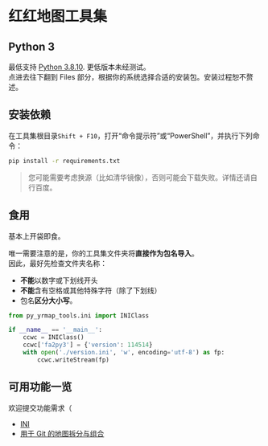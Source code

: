 # 红红地图工具集

## Python 3

最低支持 [Python 3.8.10](https://www.python.org/downloads/release/python-3810/). 更低版本未经测试。  
点进去往下翻到 Files 部分，根据你的系统选择合适的安装包。安装过程恕不赘述。

## 安装依赖
在工具集根目录`Shift + F10`，打开“命令提示符”或“PowerShell”，并执行下列命令：
```cmd
pip install -r requirements.txt
```

> 您可能需要考虑换源（比如清华镜像），否则可能会下载失败。详情还请自行百度。

## 食用

基本上开袋即食。

唯一需要注意的是，你的工具集文件夹将**直接作为包名导入**。  
因此，最好先检查文件夹名称：
- **不能**以数字或下划线开头
- **不能**含有空格或其他特殊字符（除了下划线）
- 包名**区分大小写**。

```python
from py_yrmap_tools.ini import INIClass

if __name__ == '__main__':
    ccwc = INIClass()
    ccwc['fa2py3'] = {'version': 114514}
    with open('./version.ini', 'w', encoding='utf-8') as fp:
        ccwc.writeStream(fp)

```

## 可用功能一览

欢迎提交功能需求（

- [INI](https://github.com/ClLab-YR/py_yrmap_tools/blob/master/docs/ini.md)
- [用于 Git 的地图拆分与组合](https://github.com/ClLab-YR/py_yrmap_tools/blob/master/docs/export.md)
